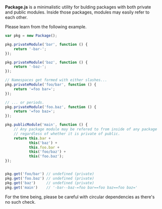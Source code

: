 **Package.js** is a minimalistic utility for bulding packages with both private and
public modules. Inside those packages, modules may easily refer to each other.

Please learn from the following example.

```javascript
var pkg = new Package();

pkg.privateModule('bar', function () {
    return '-bar-';
});

pkg.privateModule('baz', function () {
    return '-baz-';
});

// Namespaces get formed with either slashes...
pkg.privateModule('foo/bar', function () {
    return '=foo bar=';
});

// ... or periods.
pkg.privateModule('foo.baz', function () {
    return '=foo baz=';
});

pkg.publicModule('main', function () {
    // Any package module may be refered to from inside of any package module
    // regardless of whether it is private of public.
    return this.bar +
           this('baz') +
           this.foo.bar +
           this('foo/baz') +
           this('foo.baz');
});


pkg.get('foo/bar') // undefined (private)
pkg.get('foo.baz') // undefined (private)
pkg.get('baz')     // undefined (private)
pkg.get('main')    // '-bar--baz-=foo bar==foo baz==foo baz='
```

For the time being, please be careful with circular dependencies as there's
no such check.
